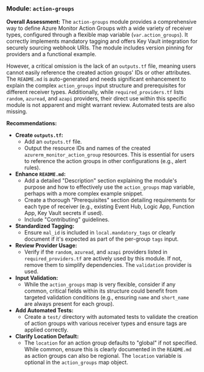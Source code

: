 ### Module: `action-groups`

**Overall Assessment:**
The `action-groups` module provides a comprehensive way to define Azure Monitor Action Groups with a wide variety of receiver types, configured through a flexible map variable (`var.action_groups`). It correctly implements mandatory tagging and offers Key Vault integration for securely sourcing webhook URIs. The module includes version pinning for providers and a functional example.

However, a critical omission is the lack of an `outputs.tf` file, meaning users cannot easily reference the created action groups' IDs or other attributes. The `README.md` is auto-generated and needs significant enhancement to explain the complex `action_groups` input structure and prerequisites for different receiver types. Additionally, while `required_providers.tf` lists `random`, `azuread`, and `azapi` providers, their direct use within this specific module is not apparent and might warrant review. Automated tests are also missing.

**Recommendations:**
*   **Create `outputs.tf`:**
    *   Add an `outputs.tf` file.
    *   Output the resource IDs and names of the created `azurerm_monitor_action_group` resources. This is essential for users to reference the action groups in other configurations (e.g., alert rules).
*   **Enhance `README.md`:**
    *   Add a detailed "Description" section explaining the module's purpose and how to effectively use the `action_groups` map variable, perhaps with a more complex example snippet.
    *   Create a thorough "Prerequisites" section detailing requirements for each type of receiver (e.g., existing Event Hub, Logic App, Function App, Key Vault secrets if used).
    *   Include "Contributing" guidelines.
*   **Standardized Tagging:**
    *   Ensure `mal_id` is included in `local.mandatory_tags` or clearly document if it's expected as part of the per-group `tags` input.
*   **Review Provider Usage:**
    *   Verify if the `random`, `azuread`, and `azapi` providers listed in `required_providers.tf` are actively used by this module. If not, remove them to simplify dependencies. The `validation` provider is used.
*   **Input Validation:**
    *   While the `action_groups` map is very flexible, consider if any common, critical fields within its structure could benefit from targeted validation conditions (e.g., ensuring `name` and `short_name` are always present for each group).
*   **Add Automated Tests:**
    *   Create a `test/` directory with automated tests to validate the creation of action groups with various receiver types and ensure tags are applied correctly.
*   **Clarify Location Default:**
    *   The `location` for an action group defaults to "global" if not specified. While common, ensure this is clearly documented in the `README.md` as action groups can also be regional. The `location` variable is optional in the `action_groups` map object.
